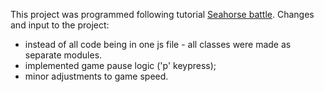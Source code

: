 This project was programmed following tutorial [Seahorse battle](https://www.youtube.com/watch?v=EvC3ge_puQk&list=WL&index=1&pp=gAQBiAQB).
Changes and input to the project:

-   instead of all code being in one js file - all classes were made as separate modules.
-   implemented game pause logic ('p' keypress);
-   minor adjustments to game speed.
